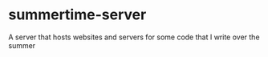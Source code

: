 # summertime-server
A server that hosts websites and servers for some code that I write over the summer
